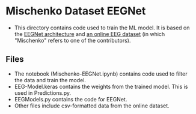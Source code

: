 # Mischenko Dataset EEGNet

- This directory contains code used to train the ML model. It is based on the [EEGNet architecture]( https://github.com/vlawhern/arl-eegmodels) and [an online EEG dataset](https://figshare.com/collections/_/3917698) (in which "Mischenko" refers to one of the contributors).

## Files
- The notebook (Mischenko-EEGNet.ipynb) contains code used to filter the data and train the model.
- EEG-Model.keras contains the weights from the trained model. This is used in Predictions.py.
- EEGModels.py contains the code for EEGNet.
- Other files include csv-formatted data from the online dataset.